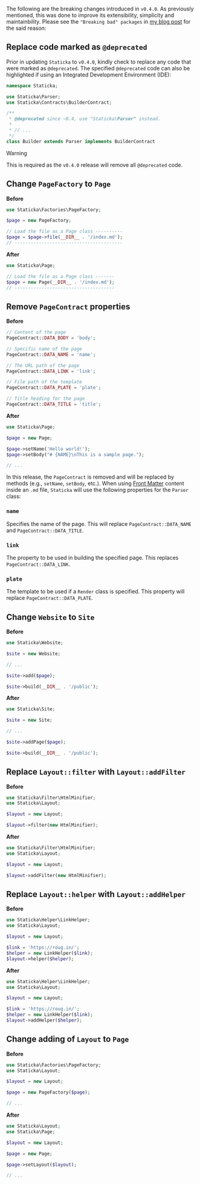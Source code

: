 The following are the breaking changes introduced in `v0.4.0`. As previously mentioned, this was done to improve its extensibility, simplicity and maintainbility. Please see the `"Breaking bad" packages` in [my blog post](https://roug.in/hello-world-again/) for the said reason:

## Replace code marked as `@deprecated`

Prior in updating `Staticka` to `v0.4.0`, kindly check to replace any code that were marked as `@deprecated`. The specified `@deprecated` code can also be highlighted if using an Integrated Development Environment (IDE):

``` php
namespace Staticka;

use Staticka\Parser;
use Staticka\Contracts\BuilderContract;

/**
 * @deprecated since ~0.4, use "Staticka\Parser" instead.
 *
 * // ...
 */
class Builder extends Parser implements BuilderContract
```

> [!WARNING]
> This is required as the `v0.4.0` release will remove all `@deprecated` code.

## Change `PageFactory` to `Page`

**Before**

``` php
use Staticka\Factories\PageFactory;

$page = new PageFactory;

// Load the file as a Page class ----------
$page = $page->file(__DIR__ . '/index.md');
// ----------------------------------------
```

**After**

``` php
use Staticka\Page;

// Load the file as a Page class -------
$page = new Page(__DIR__ . '/index.md');
// -------------------------------------
```

## Remove `PageContract` properties

**Before**

``` php
// Content of the page
PageContract::DATA_BODY = 'body';

// Specific name of the page
PageContract::DATA_NAME = 'name';

// The URL path of the page
PageContract::DATA_LINK = 'link';

// File path of the template
PageContract::DATA_PLATE = 'plate';

// Title heading for the page
PageContract::DATA_TITLE = 'title';
```

**After**

``` php
use Staticka\Page;

$page = new Page;

$page->setName('Hello world!');
$page->setBody("# {NAME}\nThis is a sample page.");

// ...
```

In this release, the `PageContract` is removed and will be replaced by methods (e.g., `setName`, `setBody`, etc.). When using [Front Matter](https://jekyllrb.com/docs/frontmatter) content inside an `.md` file, `Staticka` will use the following properties for the `Parser` class:

### `name`

Specifies the name of the page. This will replace `PageContract::DATA_NAME` and `PageContract::DATA_TITLE`.

### `link`

The property to be used in building the specified page. This replaces `PageContract::DATA_LINK`.

### `plate`

The template to be used if a `Render` class is specified. This property will replace `PageContract::DATA_PLATE`.

## Change `Website` to `Site`

**Before**

``` php
use Staticka\Website;

$site = new Website;

// ...

$site->add($page);

$site->build(__DIR__ . '/public');
```

**After**

``` php
use Staticka\Site;

$site = new Site;

// ...

$site->addPage($page);

$site->build(__DIR__ . '/public');
```

## Replace `Layout::filter` with `Layout::addFilter`

**Before**

``` php
use Staticka\Filter\HtmlMinifier;
use Staticka\Layout;

$layout = new Layout;

$layout->filter(new HtmlMinifier);
```

**After**

``` php
use Staticka\Filter\HtmlMinifier;
use Staticka\Layout;

$layout = new Layout;

$layout->addFilter(new HtmlMinifier);
```

## Replace `Layout::helper` with `Layout::addHelper`

**Before**

``` php
use Staticka\Helper\LinkHelper;
use Staticka\Layout;

$layout = new Layout;

$link = 'https://roug.in/';
$helper = new LinkHelper($link);
$layout->helper($helper);
```

**After**

``` php
use Staticka\Helper\LinkHelper;
use Staticka\Layout;

$layout = new Layout;

$link = 'https://roug.in/';
$helper = new LinkHelper($link);
$layout->addHelper($helper);
```

## Change adding of `Layout` to `Page`

**Before**

``` php
use Staticka\Factories\PageFactory;
use Staticka\Layout;

$layout = new Layout;

$page = new PageFactory($page);

// ...
```

**After**

``` php
use Staticka\Layout;
use Staticka\Page;

$layout = new Layout;

$page = new Page;

$page->setLayout($layout);

// ...
```